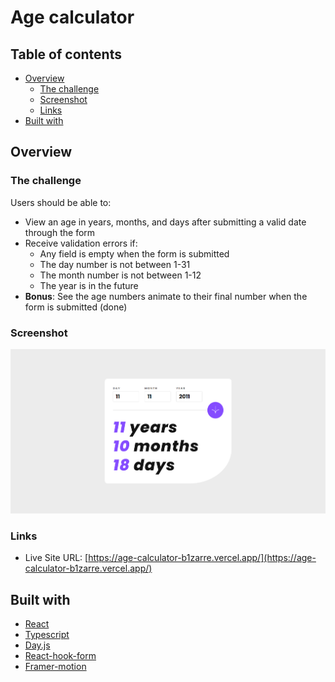 # Age calculator

## Table of contents

- [Overview](#overview)
  - [The challenge](#the-challenge)
  - [Screenshot](#screenshot)
  - [Links](#links)
- [Built with](#built-with)

## Overview

### The challenge

Users should be able to:

- View an age in years, months, and days after submitting a valid date through the form
- Receive validation errors if:
  - Any field is empty when the form is submitted
  - The day number is not between 1-31
  - The month number is not between 1-12
  - The year is in the future
- **Bonus**: See the age numbers animate to their final number when the form is submitted (done)

### Screenshot

![](./screenshot.png)

### Links

- Live Site URL: [https://age-calculator-b1zarre.vercel.app/](https://age-calculator-b1zarre.vercel.app/)

## Built with

- [React](https://reactjs.org/)
- [Typescript](https://www.typescriptlang.org/)
- [Day.js](https://day.js.org/)
- [React-hook-form](https://react-hook-form.com/)
- [Framer-motion](https://www.framer.com/motion/)
